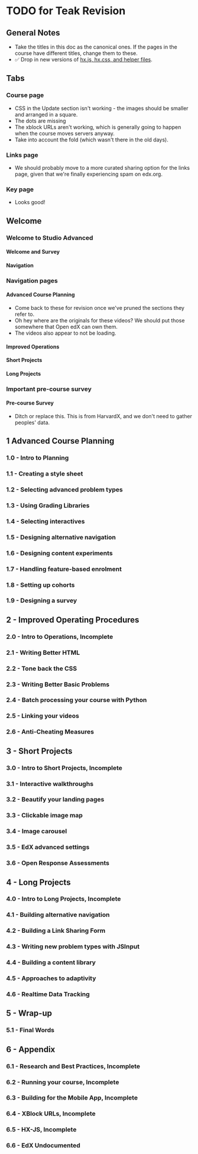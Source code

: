 # TODO for Teak Revision

## General Notes

- Take the titles in this doc as the canonical ones. If the pages in the course have different titles, change them to these.
- ✅ Drop in new versions of [hx.js, hx.css, and helper files](https://github.com/Colin-Fredericks/hx-js).

## Tabs

### Course page

- CSS in the Update section isn't working - the images should be smaller and arranged in a square.
- The dots are missing
- The xblock URLs aren't working, which is generally going to happen when the course moves servers anyway.
- Take into account the fold (which wasn't there in the old days).

### Links page

- We should probably move to a more curated sharing option for the links page, given that we're finally experiencing spam on edx.org.

### Key page

- Looks good!

## Welcome

### Welcome to Studio Advanced

#### Welcome and Survey

#### Navigation

### Navigation pages

#### Advanced Course Planning

- Come back to these for revision once we've pruned the sections they refer to.
- Oh hey where are the originals for these videos? We should put those somewhere that Open edX can own them.
- The videos also appear to not be loading.

#### Improved Operations

#### Short Projects

#### Long Projects

### Important pre-course survey

#### Pre-course Survey

- Ditch or replace this. This is from HarvardX, and we don't need to gather peoples' data.

## 1 Advanced Course Planning

### 1.0 - Intro to Planning

### 1.1 - Creating a style sheet

### 1.2 - Selecting advanced problem types

### 1.3 - Using Grading Libraries

### 1.4 - Selecting interactives

### 1.5 - Designing alternative navigation

### 1.6 - Designing content experiments

### 1.7 - Handling feature-based enrolment

### 1.8 - Setting up cohorts

### 1.9 - Designing a survey

## 2 - Improved Operating Procedures

### 2.0 - Intro to Operations, Incomplete

### 2.1 - Writing Better HTML

### 2.2 - Tone back the CSS

### 2.3 - Writing Better Basic Problems

### 2.4 - Batch processing your course with Python

### 2.5 - Linking your videos

### 2.6 - Anti-Cheating Measures

## 3 - Short Projects

### 3.0 - Intro to Short Projects, Incomplete

### 3.1 - Interactive walkthroughs

### 3.2 - Beautify your landing pages

### 3.3 - Clickable image map

### 3.4 - Image carousel

### 3.5 - EdX advanced settings

### 3.6 - Open Response Assessments

## 4 - Long Projects

### 4.0 - Intro to Long Projects, Incomplete

### 4.1 - Building alternative navigation

### 4.2 - Building a Link Sharing Form

### 4.3 - Writing new problem types with JSInput

### 4.4 - Building a content library

### 4.5 - Approaches to adaptivity

### 4.6 - Realtime Data Tracking

## 5 - Wrap-up

### 5.1 - Final Words

## 6 - Appendix

### 6.1 - Research and Best Practices, Incomplete

### 6.2 - Running your course, Incomplete

### 6.3 - Building for the Mobile App, Incomplete

### 6.4 - XBlock URLs, Incomplete

### 6.5 - HX-JS, Incomplete

### 6.6 - EdX Undocumented
